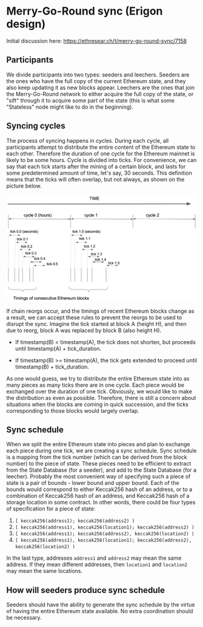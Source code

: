 # Merry-Go-Round sync (Erigon design)

Initial discussion here: https://ethresear.ch/t/merry-go-round-sync/7158

## Participants

We divide participants into two types: seeders and leechers. Seeders are the ones who have the full copy of the current Ethereum
state, and they also keep updating it as new blocks appear. Leechers are the ones that join the Merry-Go-Round network to
either acquire the full copy of the state, or "sift" through it to acquire some part of the state (this is what some "Stateless"
node might like to do in the beginning).

## Syncing cycles

The process of syncing happens in cycles. During each cycle, all participants attempt to distribute the entire content of the
Ethereum state to each other. Therefore the duration of one cycle for the Ethereum mainnet is likely to be some hours.
Cycle is divided into ticks. For convenience, we can say that each tick starts after the mining of a certain block, and lasts
for some predetermined amount of time, let's say, 30 seconds. This definition means that the ticks will often overlap, but not
always, as shown on the picture below.

![cycles-and-ticks](./assets/mgr-sync-1.png)

If chain reorgs occur, and the timings of recent Ethereum blocks change as a result, we can accept these rules to prevent
the reorgs to be used to disrupt the sync. Imagine the tick started at block A (height H), and then due to reorg, block A
was replaced by block B (also height H).

 * If timestamp(B) < timestamp(A), the tick does not shorten, but proceeds until timestamp(A) + tick_duration.

 * If timestamp(B) >= timestamp(A), the tick gets extended to proceed until timestamp(B) + tick_duration.

 As one would guess, we try to distribute the entire Ethereum state into as many pieces as many ticks there are in one cycle.
 Each piece would be exchanged over the duration of one tick. Obviously, we would like to make the distribution as even as possible.
 Therefore, there is still a concern about situations when the blocks are coming in quick succession, and the ticks corresponding
 to those blocks would largely overlap.

## Sync schedule

When we split the entire Ethereum state into pieces and plan to exchange each piece during one tick, we are creating a sync
schedule. Sync schedule is a mapping from the tick number (which can be derived from the block number) to the piece of state.
These pieces need to be efficient to extract from the State Database (for a seeder), and add to the State Database (for a leecher).
Probably the most convenient way of specifying such a piece of state is a pair of bounds - lower bound and upper bound.
Each of the bounds would correspond to either Keccak256 hash of an address, or to a combination of Keccak256 hash of an address,
and Keccak256 hash of a storage location in some contract. In other words, there could be four types of specification for a piece
of state:

1. `[ keccak256(address1); keccak256(address2) )`
2. `[ keccak256(address1), keccak256(location1); keccak256(address2) )`
3. `[ keccak256(address1); keccak256(address2), keccak256(location2) )`
4. `[ keccak256(address1), keccak256(location1); keccak256(address2), keccak256(location2) )`

In the last type, addresses `address1` and `address2` may mean the same address. If they mean different addresses, then `location1` and `location2` may mean the same locations.

## How will seeders produce sync schedule

Seeders should have the ability to generate the sync schedule by the virtue of having the entire Ethereum state available. No
extra coordination should be necessary.
